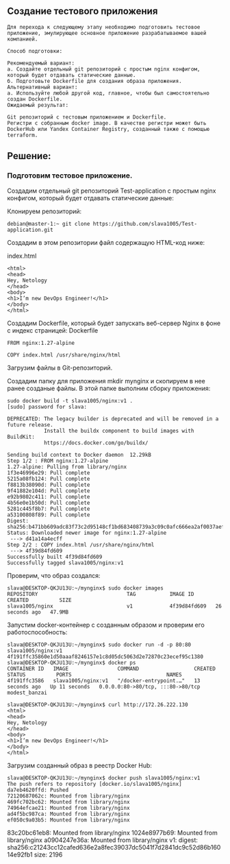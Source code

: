 ## Создание тестового приложения
```
Для перехода к следующему этапу необходимо подготовить тестовое приложение, эмулирующее основное приложение разрабатываемое вашей компанией.

Способ подготовки:

Рекомендуемый вариант:
а. Создайте отдельный git репозиторий с простым nginx конфигом, который будет отдавать статические данные.
б. Подготовьте Dockerfile для создания образа приложения.
Альтернативный вариант:
а. Используйте любой другой код, главное, чтобы был самостоятельно создан Dockerfile.
Ожидаемый результат:

Git репозиторий с тестовым приложением и Dockerfile.
Регистри с собранным docker image. В качестве регистри может быть DockerHub или Yandex Container Registry, созданный также с помощью terraform.
```

## Решение:
### Подготовим тестовое приложение.

Создадим отдельный git репозиторий Test-application с простым nginx конфигом, который будет отдавать статические данные:

Клонируем репозиторий:
```
debian@master-1:~ git clone https://github.com/slava1005/Test-application.git
```
Создадим в этом репозитории файл содержащую HTML-код ниже:

index.html

```
<html>
<head>
Hey, Netology
</head>
<body>
<h1>I’m new DevOps Engineer!</h1>
</body>
</html>
```
Создадим Dockerfile, который будет запускать веб-сервер Nginx в фоне с индекс страницей:
Dockerfile
```
FROM nginx:1.27-alpine

COPY index.html /usr/share/nginx/html
```

Загрузим файлы в Git-репозиторий.

Создадим папку для приложения mkdir mynginx и скопируем в нее ранее созданые файлы.
В этой папке выполним сборку приложения:
```
sudo docker build -t slava1005/nginx:v1 .
[sudo] password for slava:

DEPRECATED: The legacy builder is deprecated and will be removed in a future release.
            Install the buildx component to build images with BuildKit:
            https://docs.docker.com/go/buildx/

Sending build context to Docker daemon  12.29kB
Step 1/2 : FROM nginx:1.27-alpine
1.27-alpine: Pulling from library/nginx
1f3e46996e29: Pull complete
5215a08fb124: Pull complete
f8813b38090d: Pull complete
9f41882e104d: Pull complete
e92b9802c411: Pull complete
4b56e0e1b50d: Pull complete
5281c445f8b7: Pull complete
a53100808f89: Pull complete
Digest: sha256:b471bb609adc83f73c2d95148cf1bd683408739a3c09c0afc666ea2af0037aef
Status: Downloaded newer image for nginx:1.27-alpine
 ---> d41a14a4ecff
Step 2/2 : COPY index.html /usr/share/nginx/html
 ---> 4f39d84fd609
Successfully built 4f39d84fd609
Successfully tagged slava1005/nginx:v1
```

Проверим, что образ создался:
```
slava@DESKTOP-QKJU13U:~/mynginx$ sudo docker images
REPOSITORY                             TAG           IMAGE ID       CREATED          SIZE
slava1005/nginx                        v1            4f39d84fd609   26 seconds ago   47.9MB
```
Запустим docker-контейнер с созданным образом и проверим его работоспособность:
```
slava@DESKTOP-QKJU13U:~/mynginx$ sudo docker run -d -p 80:80 slava1005/nginx:v1
4f191ffc35860e1d50aaaf8246157e1c8d05dc5063d2e72870c23ecef95c1380
slava@DESKTOP-QKJU13U:~/mynginx$ docker ps
CONTAINER ID   IMAGE                COMMAND                  CREATED          STATUS          PORTS                               NAMES
4f191ffc3586   slava1005/nginx:v1   "/docker-entrypoint.…"   13 seconds ago   Up 11 seconds   0.0.0.0:80->80/tcp, :::80->80/tcp   modest_banzai

slava@DESKTOP-QKJU13U:~/mynginx$ curl http://172.26.222.130
<html>
<head>
Hey, Netology
</head>
<body>
<h1>I’m new DevOps Engineer!</h1>
</body>
</html>
```
Загрузим созданный образ в реестр Docker Hub:
```
slava@DESKTOP-QKJU13U:~/mynginx$ docker push slava1005/nginx:v1
The push refers to repository [docker.io/slava1005/nginx]
da7eb4620ffd: Pushed
72120687062c: Mounted from library/nginx
469fc702bc62: Mounted from library/nginx
74964efcae21: Mounted from library/nginx
ad4f5bc987ca: Mounted from library/nginx
ef050c9a03b5: Mounted from library/nginx
```
83c20bc61eb8: Mounted from library/nginx
1024e8977b69: Mounted from library/nginx
a0904247e36a: Mounted from library/nginx
v1: digest: sha256:c21243cc12cafed636e2a8fec39037dc5041f7d2841dc9c52d86b16014e92fb1 size: 2196
